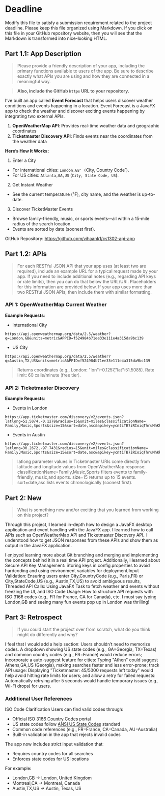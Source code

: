 # Deadline

Modify this file to satisfy a submission requirement related to the project
deadline. Please keep this file organized using Markdown. If you click on
this file in your GitHub repository website, then you will see that the
Markdown is transformed into nice-looking HTML.

## Part 1.1: App Description

> Please provide a friendly description of your app, including
> the primary functions available to users of the app. Be sure to
> describe exactly what APIs you are using and how they are connected
> in a meaningful way.

> **Also, include the GitHub `https` URL to your repository.**

I’ve built an app called **Event Forecast** that helps users discover weather conditions and events happening in a location.
Event Forecast is a JavaFX app to check the weather and discover exciting events happening by integrating two external APIs.

1. **OpenWeatherMap API**: Provides real-time weather data and geographic coordinates
2. **Ticketmaster Discovery API**: Finds events near the coordinates from the weather data

**Here’s How It Works:**
1. Enter a City
- For international cities: `London,GB' (`City, Country Code`).
- For US cities: `Atlanta,GA,US` (`City, State Code, US`).

2. Get Instant Weather
- See the current temperature (°F), city name, and the weather is up-to-date.

3. Discover TicketMaster Events
- Browse family-friendly, music, or sports events—all within a 15-mile radius of the search location.
- Events are sorted by date (soonest first).


GitHub Repository:
https://github.com/vihaank1/cs1302-api-app



## Part 1.2: APIs

> For each RESTful JSON API that your app uses (at least two are required),
> include an example URL for a typical request made by your app. If you
> need to include additional notes (e.g., regarding API keys or rate
> limits), then you can do that below the URL/URI. Placeholders for this
> information are provided below. If your app uses more than two RESTful
> JSON APIs, then include them with similar formatting.

### API 1: OpenWeatherMap Current Weather

**Example Requests**:

- International City
```
https://api.openweathermap.org/data/2.5/weather?q=London,GB&units=metric&APPID=f524984b71ee33e111e4a315da9bc139
```
- US City
```
https://api.openweathermap.org/data/2.5/weather?q=Austin,TX,US&units=metric&APPID=f524984b71ee33e111e4a315da9bc139
```

> Returns coordinates (e.g., London: "lon":-0.1257,"lat":51.5085). Rate limit: 60 calls/minute (free tier).


### API 2: Ticketmaster Discovery

**Example Requests**:

- Events in London

```
https://app.ticketmaster.com/discovery/v2/events.json?latlong=51.5074,-0.1278&radius=15&unit=miles&classificationName=
Family,Music,Sports&size=15&sort=date,asc&apikey=ycntiTB7iRIoiqThruMhKk9K3ipSvaWV
```
- Events in Austin

```
https://app.ticketmaster.com/discovery/v2/events.json?latlong=30.2672,-97.7431&radius=15&unit=miles&classificationName=
Family,Music,Sports&size=15&sort=date,asc&apikey=ycntiTB7iRIoiqThruMhKk9K3ipSvaWV
```

> latlong parameter values in Ticketmaster URIs come directly from latitude and longitude values from OpenWeatherMap response.
classificationName=Family,Music,Sports filters events to family-friendly, music,and sports.
size=15 returns up to 15 events. sort=date,asc lists events chronologically (soonest first).


## Part 2: New

> What is something new and/or exciting that you learned from working
> on this project?

Through this project, I learned in-depth how to design a JavaFX desktop application and event handling with the JavaFX app.
I learned how to call APIs such as OpenWeatherMap API and Ticketmaster Discovery API. I understood how to get JSON responses
from these APIs and show them as output in the JavaFX application.

I enjoyed learning more about Git branching and merging and implementing the concepts behind it in a real time API project.
Additionally, I learned about Secure API Key Management: Storing keys in config.properties to avoid hardcoding and using
environment variables for deployment,Input Validation: Ensuring users enter City,CountryCode (e.g., Paris,FR)
or City,StateCode,US (e.g., Austin,TX,US) to avoid ambiguous results,
Threaded API Calls: Using JavaFX Task to fetch weather and events without freezing the UI, and
ISO Code Usage: How to structure API requests with ISO 3166 codes (e.g., FR for France, CA for Canada), etc.
I must say typing London,GB and seeing many fun events pop up in London was thrilling!

## Part 3: Retrospect

> If you could start the project over from scratch, what do
> you think might do differently and why?

I feel that I would add a help section: Users shouldn’t need to memorize codes. A dropdown showing US state codes (e.g., GA=Georgia, TX=Texas)
and common country codes (e.g., FR=France) would reduce errors; incorporate a auto-suggest feature for cities: Typing "Athen" could suggest
Athens,GA,US (Georgia), making searches faster and less error-prone; track API usage: Displaying "Ticketmaster: 45/5000 requests left today"
would help avoid hitting rate limits for users; and allow a retry for failed requests: Automatically retrying after 5 seconds would handle
temporary issues (e.g., Wi-Fi drops) for users.


### Additional User References

ISO Code Clarification
Users can find valid codes through:
- Official [ISO 3166 Country Codes](https://www.iso.org/obp/ui/#search) portal
- US state codes follow [ANSI US State Codes](https://www.census.gov/library/reference/code-lists/ansi.html) standard
- Common code references (e.g., FR=France, CA=Canada, AU=Australia)
- Built-in validation in the app that rejects invalid codes

The app now includes strict input validation that:
- Requires country codes for all searches
- Enforces state codes for US locations

For example:

- London,GB → London, United Kingdom
- Montreal,CA → Montreal, Canada
- Austin,TX,US → Austin, Texas, US
